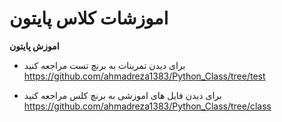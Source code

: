 # اموزشات کلاس پایتون


__اموزش پایتون__


* برای دیدن تمرینات به برنچ تست مراجعه کنید
https://github.com/ahmadreza1383/Python_Class/tree/test

* برای دیدن فایل های اموزشی  به برنچ کلس مراجعه کنید
https://github.com/ahmadreza1383/Python_Class/tree/class
